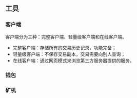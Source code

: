 
## 工具

### 客户端

客户端分为三种：完整客户端、轻量级客户端和在线客户端。

* 完整客户端：存储所有的交易历史记录，功能完备；
* 轻量级客户端：不保存交易副本，交易需要向别人查询；
* 在线客户端：通过网页模式来浏览第三方服务器提供的服务。

### 钱包

### 矿机

